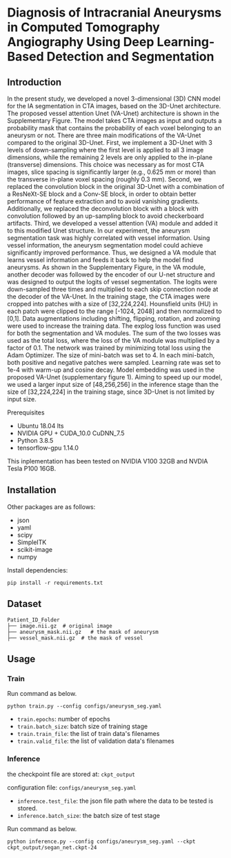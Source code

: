 # Diagnosis of Intracranial Aneurysms in Computed Tomography Angiography Using Deep Learning-Based Detection and Segmentation
## Introduction
  In the present study, we developed a novel 3-dimensional (3D) CNN model for the IA segmentation in CTA images, based on the 3D-Unet architecture. The proposed vessel attention Unet (VA-Unet) architecture is shown in the Supplementary Figure. The model takes CTA images as input and outputs a probability mask that contains the probability of each voxel belonging to an aneurysm or not. There are three main modifications of the VA-Unet compared to the original 3D-Unet. First, we implement a 3D-Unet with 3 levels of down-sampling where the first level is applied to all 3 image dimensions, while the remaining 2 levels are only applied to the in-plane (transverse) dimensions. This choice was necessary as for most CTA images, slice spacing is significantly larger (e.g., 0.625 mm or more) than the transverse in-plane voxel spacing (roughly 0.3 mm). Second, we replaced the convolution block in the original 3D-Unet with a combination of a ResNeXt-SE block and a Conv-SE block, in order to obtain better performance of feature extraction and to avoid vanishing gradients. Additionally, we replaced the deconvolution block with a block with convolution followed by an up-sampling block to avoid checkerboard artifacts. 
  Third, we developed a vessel attention (VA) module and added it to this modified Unet structure. In our experiment, the aneurysm segmentation task was highly correlated with vessel information. Using vessel information, the aneurysm segmentation model could achieve significantly improved performance. Thus, we designed a VA module that learns vessel information and feeds it back to help the model find aneurysms. As shown in the Supplementary Figure, in the VA module, another decoder was followed by the encoder of our U-net structure and was designed to output the logits of vessel segmentation. The logits were down-sampled three times and multiplied to each skip connection node at the decoder of the VA-Unet. 
  In the training stage, the CTA images were cropped into patches with a size of [32,224,224]. Hounsfield units (HU) in each patch were clipped to the range [-1024, 2048] and then normalized to [0,1]. Data augmentations including shifting, flipping, rotation, and zooming were used to increase the training data. The explog loss function was used for both the segmentation and VA modules. The sum of the two losses was used as the total loss, where the loss of the VA module was multiplied by a factor of 0.1. The network was trained by minimizing total loss using the Adam Optimizer. The size of mini-batch was set to 4. In each mini-batch, both positive and negative patches were sampled. Learning rate was set to 1e-4 with warm-up and cosine decay. Model embedding was used in the proposed VA-Unet (supplementary figure 1). Aiming to speed up our model, we used a larger input size of [48,256,256] in the inference stage than the size of [32,224,224] in the training stage, since 3D-Unet is not limited by input size. 


Prerequisites
* Ubuntu 18.04 lts
* NVIDIA GPU + CUDA_10.0 CuDNN_7.5
* Python 3.8.5
* tensorflow-gpu 1.14.0

This inplementation has been tested on NVIDIA V100 32GB and NVDIA Tesla P100 16GB. 

## Installation

Other packages are as follows:
* json
* yaml
* scipy
* SimpleITK
* scikit-image
* numpy

Install dependencies:
```shell script
pip install -r requirements.txt
```

## Dataset
```shell script
Patient_ID_Folder
├── image.nii.gz  # original image
├── aneurysm_mask.nii.gz   # the mask of aneurysm
├── vessel_mask.nii.gz  # the mask of vessel
```

## Usage

### Train
Run command as below.
```shell script
python train.py --config configs/aneurysm_seg.yaml
```
* `train.epochs`: number of epochs 
* `train.batch_size`: batch size of training stage
* `train.train_file`: the list of train data's filenames
* `train.valid_file`: the list of validation data's filenames


### Inference
the checkpoint file are stored at: ```ckpt_output```

configuration file: `configs/aneurysm_seg.yaml`
* `inference.test_file`: the json file path where the data to be tested is stored.
* `inference.batch_size`: the batch size of test stage

Run command as below.
```shell script
python inference.py --config configs/aneurysm_seg.yaml --ckpt ckpt_output/segan_net.ckpt-24
```


